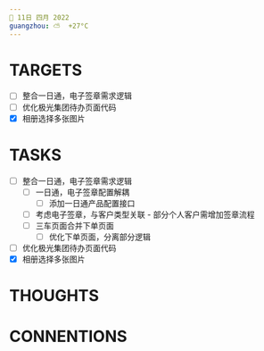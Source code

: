 ```yaml
---
📆 11日 四月 2022
guangzhou: ⛅️  +27°C
---
```


# TARGETS
- [ ] 整合一日通，电子签章需求逻辑
- [ ] 优化极光集团待办页面代码
- [x] 相册选择多张图片

# TASKS
- [ ] 整合一日通，电子签章需求逻辑
	- [ ] 一日通，电子签章配置解耦
		- [ ] 添加一日通产品配置接口
	- [ ] 考虑电子签章，与客户类型关联 - 部分个人客户需增加签章流程
	- [ ] 三车页面合并下单页面
		- [ ] 优化下单页面，分离部分逻辑
- [ ]  优化极光集团待办页面代码
- [x] 相册选择多张图片

# THOUGHTS


# CONNENTIONS
